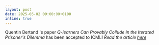 ```yaml
---
layout: post
date: 2025-05-02 09:00:00+0100
inline: true
---
```


Quentin Bertand 's paper <em> Q-learners Can Provably Collude in the Iterated Prisoner's Dilemma </em> has been accepted to ICML! <em> Read the article <a href="https://arxiv.org/abs/2312.08484"> here</a>
